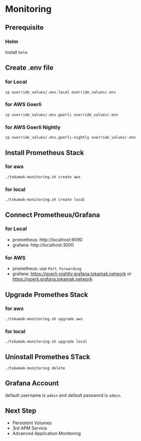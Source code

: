 # Monitoring

## Prerequisite

### Helm

Install `helm`

## Create .env file

### for Local

```
cp override_values/.env.local override_values/.env
```

### for AWS Goerli

```
cp override_values/.env.goerli override_values/.env
```

### for AWS Goerli Nightly

```
cp override_values/.env.goerli-nightly override_values/.env
```

## Install Prometheus Stack

### for aws

```
./tokamak-monitoring.sh create aws
```

### for local

```
./tokamak-monitoring.sh create local
```

## Connect Prometheus/Grafana

### for Local

- prometheus: http://localhost:9090
- grafana: http://localhost:3000

### for AWS

- prometheus: use `Port Forwarding`
- grafana: https://goerli-nightly.grafana.tokamak.network or https://goerli.grafana.tokamak.network

## Upgrade Promethes Stack

### for aws

```
./tokamak-monitoring.sh upgrade aws
```

### for local

```
./tokamak-monitoring.sh upgrade local
```

## Uninstall Promethes STack

```
./tokamak-monitoring delete
```

## Grafana Account

default username is `admin` and default password is `admin`.

## Next Step

- Persistent Volumes
- 3rd APM Service
- Advanced Application Monitoring
